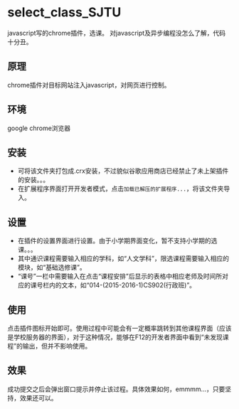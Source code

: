 # select_class_SJTU
javascript写的chrome插件，选课。
对javascript及异步编程没怎么了解，代码十分丑。

## 原理
chrome插件对目标网站注入javascript，对网页进行控制。

## 环境
google chrome浏览器

## 安装
- 可将该文件夹打包成.crx安装，不过貌似谷歌应用商店已经禁止了未上架插件的安装。。。
- 在扩展程序界面打开开发者模式，点击`加载已解压的扩展程序...`，将该文件夹导入。

## 设置
* 在插件的设置界面进行设置。由于小学期界面变化，暂不支持小学期的选课。。。
* 其中通识课程需要输入相应的学科，如“人文学科”，限选课程需要输入相应的模块，如“基础选修课”。
* “课号”一栏中需要输入在点击“课程安排”后显示的表格中相应老师及时间所对应的课号栏内的文本，如“014-(2015-2016-1)CS902(行政班)”。

## 使用
点击插件图标开始即可。使用过程中可能会有一定概率跳转到其他课程界面（应该是学校服务器的界面），对于这种情况，能够在F12的开发者界面中看到“未发现课程”的输出，但并不影响使用。

## 效果
成功提交之后会弹出窗口提示并停止该过程。具体效果如何，emmmm...，只要坚持，效果还可以。
